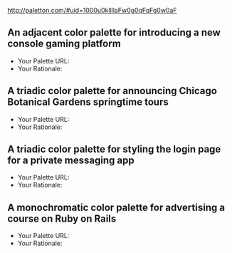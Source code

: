http://paletton.com/#uid=1000u0kllllaFw0g0qFqFg0w0aF
## An adjacent color palette for introducing a new console gaming platform

- Your Palette URL: 
- Your Rationale:

## A triadic color palette for announcing Chicago Botanical Gardens springtime tours

- Your Palette URL: 
- Your Rationale:

## A triadic color palette for styling the login page for a private messaging app

- Your Palette URL: 
- Your Rationale:

## A monochromatic color palette for advertising a course on Ruby on Rails

- Your Palette URL: 
- Your Rationale:
